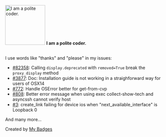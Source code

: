 <img src="https://my-badges.github.io/my-badges/polite-coder.png" alt="I am a polite coder." title="I am a polite coder." width="128">
<strong>I am a polite coder.</strong>
<br><br>

I use words like "thanks" and "please" in my issues:

- <a href="https://github.com/ansible/ansible/issues/82358">#82358</a>: Calling `display.deprecated` with `removed=True` break the `proxy_display` method
- <a href="https://github.com/aristanetworks/avd/issues/3877">#3877</a>: Doc: Installation guide is not working in a straighforward way for users of OSX14
- <a href="https://github.com/aristanetworks/anta/issues/772">#772</a>: Handle OSError better for get-from-cvp
- <a href="https://github.com/aristanetworks/anta/issues/808">#808</a>: Better error message when using exec collect-show-tech and asyncssh cannot verify host
- <a href="https://github.com/CiscoDevNet/virl2-client/issues/3">#3</a>: create_link failing for device ios when "next_available_interface" is Loopback 0

 And many more...


Created by <a href="https://github.com/my-badges/my-badges">My Badges</a>
